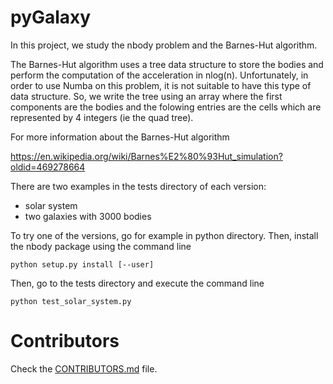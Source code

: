# pyGalaxy

In this project, we study the nbody problem and the Barnes-Hut algorithm.

The Barnes-Hut algorithm uses a tree data structure to store the bodies and perform the computation of the acceleration in nlog(n). Unfortunately, in order to use Numba on this problem, it is not suitable to have this type of data structure. So, we write the tree using an array where the first components are the bodies and the folowing entries are the cells which are represented by 4 integers (ie the quad tree).

For more information about the Barnes-Hut algorithm

https://en.wikipedia.org/wiki/Barnes%E2%80%93Hut_simulation?oldid=469278664

There are two examples in the tests directory of each version:

- solar system
- two galaxies with 3000 bodies

To try one of the versions, go for example in python directory. Then, install the nbody package using the command line

```
python setup.py install [--user]
```

Then, go to the tests directory and execute the command line

```
python test_solar_system.py 
```

# Contributors
Check the [CONTRIBUTORS.md](CONTRIBUTORS.md) file.
